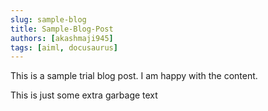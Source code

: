 ```yaml
---
slug: sample-blog
title: Sample-Blog-Post
authors: [akashmaji945]
tags: [aiml, docusaurus]
---
```


This is a sample trial blog post.
I am happy with the content.

<!-- truncate -->

This is just some extra garbage text
